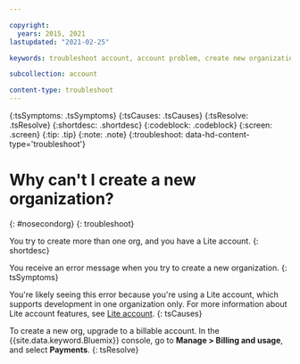 ```yaml
---

copyright:
  years: 2015, 2021
lastupdated: "2021-02-25"

keywords: troubleshoot account, account problem, create new organization, new  org, create org

subcollection: account

content-type: troubleshoot
---
```


{:tsSymptoms: .tsSymptoms}
{:tsCauses: .tsCauses}
{:tsResolve: .tsResolve}
{:shortdesc: .shortdesc}
{:codeblock: .codeblock}
{:screen: .screen}
{:tip: .tip}
{:note: .note}
{:troubleshoot: data-hd-content-type='troubleshoot'}

# Why can't I create a new organization?
{: #nosecondorg}
{: troubleshoot}

You try to create more than one org, and you have a Lite account.
{: shortdesc}  

You receive an error message when you try to create a new organization.
{: tsSymptoms}

You're likely seeing this error because you're using a Lite account, which supports development in one organization only. For more information about Lite account features, see [Lite account](/docs/account?topic=account-accounts#liteaccount).
{: tsCauses}

To create a new org, upgrade to a billable account. In the {{site.data.keyword.Bluemix}} console, go to **Manage > Billing and usage**, and select **Payments**.
{: tsResolve}

